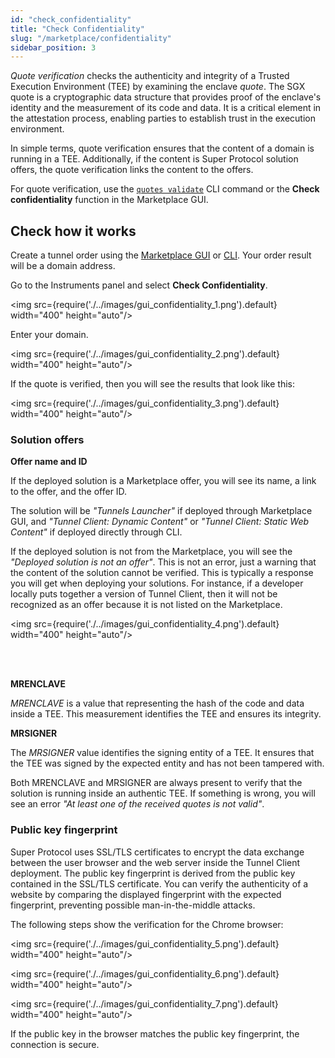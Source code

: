 ```yaml
---
id: "check_confidentiality"
title: "Check Confidentiality"
slug: "/marketplace/confidentiality"
sidebar_position: 3
---
```


_Quote verification_ checks the authenticity and integrity of a Trusted Execution Environment (TEE) by examining the enclave _quote_. The SGX quote is a cryptographic data structure that provides proof of the enclave's identity and the measurement of its code and data. It is a critical element in the attestation process, enabling parties to establish trust in the execution environment.

In simple terms, quote verification ensures that the content of a domain is running in a TEE. Additionally, if the content is Super Protocol solution offers, the quote verification links the content to the offers.

For quote verification, use the [`quotes validate`](/developers/cli_commands/quotes/validate) CLI command or the **Check confidentiality** function in the Marketplace GUI.

## Check how it works

Create a tunnel order using the [Marketplace GUI](/developers/marketplace/walkthrough) or [CLI](/developers/deployment_guides/tunnels). Your order result will be a domain address.

Go to the Instruments panel and select **Check Confidentiality**.

<img src={require('./../images/gui_confidentiality_1.png').default} width="400" height="auto"/>

Enter your domain.

<img src={require('./../images/gui_confidentiality_2.png').default} width="400" height="auto"/>


If the quote is verified, then you will see the results that look like this:

<img src={require('./../images/gui_confidentiality_3.png').default} width="400" height="auto"/>

### Solution offers

**Offer name and ID**

If the deployed solution is a Marketplace offer, you will see its name, a link to the offer, and the offer ID.

The solution will be _"Tunnels Launcher"_ if deployed through Marketplace GUI, and _"Tunnel Client: Dynamic Content"_ or _"Tunnel Client: Static Web Content"_ if deployed directly through CLI.

If the deployed solution is not from the Marketplace, you will see the _"Deployed solution is not an offer"_. This is not an error, just a warning that the content of the solution cannot be verified. This is typically a response you will get when deploying your solutions. For instance, if a developer locally puts together a version of Tunnel Client, then it will not be recognized as an offer because it is not listed on the Marketplace. 

<img src={require('./../images/gui_confidentiality_4.png').default} width="400" height="auto"/>

<br/>
<br/>

**MRENCLAVE**

_MRENCLAVE_ is a value that representing the hash of the code and data inside a TEE. This measurement identifies the TEE and ensures its integrity.

**MRSIGNER**

The _MRSIGNER_ value identifies the signing entity of a TEE. It ensures that the TEE was signed by the expected entity and has not been tampered with.

Both MRENCLAVE and MRSIGNER are always present to verify that the solution is running inside an authentic TEE. If something is wrong, you will see an error _"At least one of the received quotes is not valid"_.

### Public key fingerprint

Super Protocol uses SSL/TLS certificates to encrypt the data exchange between the user browser and the web server inside the Tunnel Client deployment. The public key fingerprint is derived from the public key contained in the SSL/TLS certificate. You can verify the authenticity of a website by comparing the displayed fingerprint with the expected fingerprint, preventing possible man-in-the-middle attacks.

The following steps show the verification for the Chrome browser:

<img src={require('./../images/gui_confidentiality_5.png').default} width="400" height="auto"/>

<img src={require('./../images/gui_confidentiality_6.png').default} width="400" height="auto"/>

<img src={require('./../images/gui_confidentiality_7.png').default} width="400" height="auto"/>

If the public key in the browser matches the public key fingerprint, the connection is secure.






